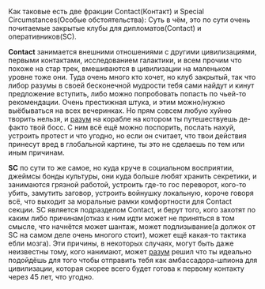 Как таковые есть две фракции Contact(Контакт) и Special Circumstances(Особые обстоятельства):
Суть в чём, это по сути очень почитаемые закрытые клубы для дипломатов(Contact) и оперативников(SС).

**Contact** занимается внешними отношениями с другими цивилизациями, первыми контактами, исследованием галактики, и всем прочим что похоже на стар трек, вмешиваются в цивилизации на маленьком уровне тоже они. Туда очень много кто хочет, но клуб закрытый, так что либор разумы в своей бесконечной мудрости тебя сами найдут и кинут предложение вступить, либо можно попробовать попасть по чьей-то рекомендации. Очень престижная штука, и этим можно/нужно выёбываться на всех вечеринках. Но прям совсем любую хуйню творить нельзя, и [разум](https://github.com/kruckedo/Culture_lore/blob/main/%D0%A0%D0%B0%D0%B7%D1%83%D0%BC%D1%8B.md) на корабле на котором ты путешествуешь де-факто твой босс. С ним всё ещё можно поспорить, послать нахуй, устроить протест и что угодно, но если он считает, что твои действия принесут вред в глобальной картине, ты это не сделаешь по тем или иным причинам. 

**SC** по сути то же самое, но куда круче в социальном восприятии, джеймсы бонды культуры, они куда больше любят хранить секретики, и занимаются грязной работой, устроить где-то гос переворот, кого-то убить, замутить заговор, устроить войнушку локальную, короче говоря всё, что выходит за моральные рамки комфортности для Contact секции. SC является подразделом Contact, и берут того, кого захотят по каким либо причинам(отказ к ним идти может не приняться в том смысле, что начнётся может шантаж, может подлизывание(а должок от SC на самом деле очень многого стоит), может ещё какая-то тактика ебли мозга). Эти причины, в некоторых случаях, могут быть даже неизвестны тому, кого нанимают, может [разум](https://github.com/kruckedo/Culture_lore/blob/main/%D0%A0%D0%B0%D0%B7%D1%83%D0%BC%D1%8B.md) решил что ты идеально подойдёшь для того чтобы отправить тебя как амбассадора-шпиона для цивилизации, которая скорее всего будет готова к первому контакту через 45 лет, что угодно.
